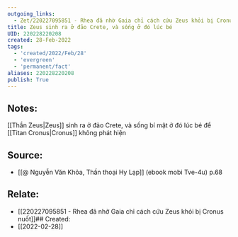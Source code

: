 ```yaml
---
outgoing_links:
  - Zet/220227095851 - Rhea đã nhờ Gaia chỉ cách cứu Zeus khỏi bị Cronus nuốt
title: Zeus sinh ra ở đảo Crete, và sống ở đó lúc bé
UID: 220228220208
created: 28-Feb-2022
tags:
  - 'created/2022/Feb/28'
  - 'evergreen'
  - 'permanent/fact'
aliases: 220228220208
publish: True
---
```

## Notes:
[[Thần Zeus|Zeus]] sinh ra ở đảo Crete, và sống bí mật ở đó lúc bé để [[Titan Cronus|Cronus]] không phát hiện

## Source:
- [[@ Nguyễn Văn Khỏa, Thần thoại Hy Lạp]] (ebook mobi Tve-4u) p.68

## Relate:
- [[220227095851 - Rhea đã nhờ Gaia chỉ cách cứu Zeus khỏi bị Cronus nuốt]]## Created:
- [[2022-02-28]]
